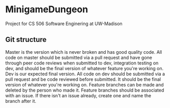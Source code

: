 # MinigameDungeon
Project for CS 506 Software Enginering at UW-Madison

## Git structure
Master is the version which is never broken and has good quality code. All code on master should be submitted via a pull request and have gone through peer code reviews when submitted to dev, integration testing on dev, and should be the final version of whatever feature you're working on.
Dev is our expected final version. All code on dev should be submitted via a pull request and be code reviewed before submitted. It should be the final version of whatever you're working on.
Feature branches can be made and deleted by the person who made it. Feature branches should be associated with an issue. If there isn't an issue already, create one and name the branch after it. 
